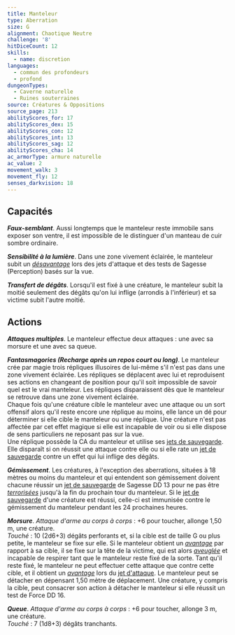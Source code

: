 ```yaml
---
title: Manteleur
type: Aberration
size: G
alignment: Chaotique Neutre
challenge: '8'
hitDiceCount: 12
skills:
  - name: discretion
languages:
  - commun des profondeurs
  - profond
dungeonTypes:
  - Caverne naturelle
  - Ruines souterraines
source: Créatures & Oppositions
source_page: 213
abilityScores_for: 17
abilityScores_dex: 15
abilityScores_con: 12
abilityScores_int: 13
abilityScores_sag: 12
abilityScores_cha: 14
ac_armorType: armure naturelle
ac_value: 2
movement_walk: 3
movement_fly: 12
senses_darkvision: 18
---
```

## Capacités
_**Faux-semblant**_. Aussi longtemps que le manteleur reste immobile sans exposer son ventre, il est impossible de le distinguer d'un manteau de cuir sombre ordinaire.

_**Sensibilité à la lumière**_. Dans une zone vivement éclairée, le manteleur subit un [_désavantage_](/utiliser-les-caracteristiques/#avantage-et-desavantage) lors des jets d'attaque et des tests de Sagesse (Perception) basés sur la vue.

_**Transfert de dégâts**_. Lorsqu'il est fixé à une créature, le manteleur subit la moitié seulement des dégâts qu'on lui inflige (arrondis à l'inférieur) et sa victime subit l'autre moitié.

## Actions
_**Attaques multiples**_. Le manteleur effectue deux attaques : une avec sa morsure et une avec sa queue.

_**Fantasmagories (Recharge après un repos court ou long)**_. Le manteleur crée par magie trois répliques illusoires de lui-même s'il n'est pas dans une zone vivement éclairée. Les répliques se déplacent avec lui et reproduisent ses actions en changeant de position pour qu'il soit impossible de savoir quel est le vrai manteleur. Les répliques disparaissent dès que le manteleur se retrouve dans une zone vivement éclairée.  
Chaque fois qu'une créature cible le manteleur avec une attaque ou un sort offensif alors qu'il reste encore une réplique au moins, elle lance un dé pour déterminer si elle cible le manteleur ou une réplique. Une créature n'est pas affectée par cet effet magique si elle est incapable de voir ou si elle dispose de sens particuliers ne reposant pas sur la vue.  
Une réplique possède la CA du manteleur et utilise ses [jets de sauvegarde](/utiliser-les-caracteristiques/#jets-de-sauvegarde). Elle disparaît si on réussit une attaque contre elle ou si elle rate un [jet de sauvegarde](/utiliser-les-caracteristiques/#jets-de-sauvegarde) contre un effet qui lui inflige des dégâts.

_**Gémissement**_. Les créatures, à l'exception des aberrations, situées à 18 mètres ou moins du manteleur et qui entendent son gémissement doivent chacune réussir un [jet de sauvegarde](/utiliser-les-caracteristiques/#jets-de-sauvegarde) de Sagesse DD 13 pour ne pas être [_terrorisées_](/gerer-la-sante-du-personnage/#terrorise) jusqu'à la fin du prochain tour du manteleur. Si le [jet de sauvegarde](/utiliser-les-caracteristiques/#jets-de-sauvegarde) d'une créature est réussi, celle-ci est immunisée contre le gémissement du manteleur pendant les 24 prochaines heures.

_**Morsure**_. _Attaque d'arme au corps à corps_ : +6 pour toucher, allonge 1,50 m, une créature.  
_Touché_ : 10 (2d6+3) dégâts perforants et, si la cible est de taille G ou plus petite, le manteleur se fixe sur elle. Si le manteleur obtient un [_avantage_](/utiliser-les-caracteristiques/#avantage-et-desavantage) par rapport à sa cible, il se fixe sur la tête de la victime, qui est alors [_aveuglée_](/gerer-la-sante-du-personnage/#aveugle) et incapable de respirer tant que le manteleur reste fixé de la sorte. Tant qu'il reste fixé, le manteleur ne peut effectuer cette attaque que contre cette cible, et il obtient un [_avantage_](/utiliser-les-caracteristiques/#avantage-et-desavantage) lors du [jet d'attaque](/combattre/#jets-d-attaque). Le manteleur peut se détacher en dépensant 1,50 mètre de déplacement. Une créature, y compris la cible, peut consacrer son action à détacher le manteleur si elle réussit un test de Force DD 16.

_**Queue**_. _Attaque d'arme au corps à corps_ : +6 pour toucher, allonge 3 m, une créature.  
_Touché_ : 7 (1d8+3) dégâts tranchants.
